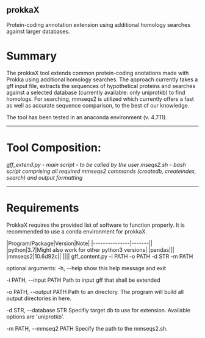 ## prokkaX
Protein-coding annotation extension using additional homology searches against larger databases.

# Summary

The prokkaX tool extends common protein-coding anotations made with Prokka using additional homology searches. The approach currently takes a gff input file, extracts the sequences of hypothetical proteins and searches against a selected database (currently available: only uniprotkb) to find homologs. For searching, mmseqs2 is utilized which currently offers a fast as well as accurate sequence comparison, to the best of our knowledge.

The tool has been tested in an anaconda environment (v. 4.7.11). 

-----------
# Tool Composition:

*gff_extend.py* -  _main script - to be called by the user_
*mseqs2.sh*     - _bash script comprising all required mmseqs2 commands (createdb, createindex, search) and output formatting_

-----------

# Requirements
ProkkaX requires the provided list of software to function properly. It is recommended to use a conda environment for prokkaX.

|Program/Package|Version|Note|
|---------------|-------||
|python|3.7|Might also work for other python3 versions|
|pandas|||
|mmseqs2|10.6d92c||
||||
gff_content.py -i PATH -o PATH -d STR -m PATH

optional arguments:
  -h, --help              show this help message and exit
  
  -i PATH, --input PATH   Path to input gff that shall be extended
  
  -o PATH, --output PATH  Path to an directory. The program will build all output directories in here.
  
  -d STR, --database STR  Specifiy target db to use for extension. Available
                          options are 'uniprotkb'.
                          
  -m PATH, --mmseq2 PATH  Specify the path to the mmseqs2.sh.
